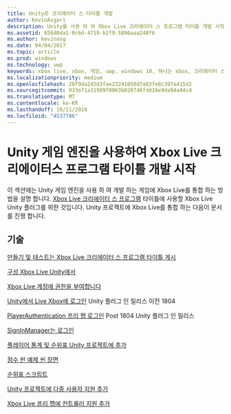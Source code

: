 ```yaml
---
title: Unity로 크리에이터 스 타이틀 개발
author: KevinAsgari
description: Unity를 사용 하 여 Xbox Live 크리에이터 스 프로그램 타이틀 개발 시작
ms.assetid: 656d0da1-0c6d-4719-b2f9-5896aaa240f6
ms.author: kevinasg
ms.date: 04/04/2017
ms.topic: article
ms.prod: windows
ms.technology: uwp
keywords: xbox live, xbox, 게임, uwp, windows 10, 하나는 xbox, 크리에이터 스
ms.localizationpriority: medium
ms.openlocfilehash: 28f9da245d3fae23241058d7a83fe8c397a415d2
ms.sourcegitcommit: 933e71a31989f8063b020746fdd16e9da94a44c4
ms.translationtype: MT
ms.contentlocale: ko-KR
ms.lasthandoff: 10/11/2018
ms.locfileid: "4537786"
---
```

# <a name="get-started-developing-an-xbox-live-creators-program-title-with-the-unity-game-engine"></a>Unity 게임 엔진을 사용하여 Xbox Live 크리에이터스 프로그램 타이틀 개발 시작

이 섹션에는 Unity 게임 엔진을 사용 하 여 개발 하는 게임에 Xbox Live를 통합 하는 방법을 설명 합니다. [Xbox Live 크리에이터 스 프로그램](../developer-program-overview.md#xbox-live-creators-program) 타이틀에 사용할 Xbox Live Unity 플러그를 위한 것입니다. Unity 프로젝트에 Xbox Live를 통합 하는 다음이 문서를 진행 합니다.

## <a name="knowledge"></a>기술

[만들기 및 테스트는 Xbox Live 크리에이터 스 프로그램 타이틀 게시](create-and-test-a-new-creators-title.md)

[구성 Xbox Live Unity에서](configure-xbox-live-in-unity.md)

[Xbox Live 계정에 권한을 부여합니다](authorize-xbox-live-accounts.md)

[Unity에서 Live Xbox에 로그인](unity-prefabs-and-sign-in.md) Unity 플러그 인 릴리스 이전 1804

[PlayerAuthentication 프리 팹 로그인](playerauthentication-prefab-sign-in.md)  Post 1804 Unity 플러그 인 릴리스

[SignInManager는 로그인](sign-in-manager.md)

[플레이어 통계 및 순위표 Unity 프로젝트에 추가](add-stats-and-leaderboards-in-unity.md)

[점수 판 예제 씬 장면](setup-leaderboard-example-scene.md)

[순위표 스크립트](unity-leaderboard-from-scratch.md)

[Unity 프로젝트에 다중 사용자 지원 추가](add-multi-user-support.md)

[Xbox Live 프리 팹에 컨트롤러 지원 추가](add-controller-support-to-xbox-live-prefabs.md)
